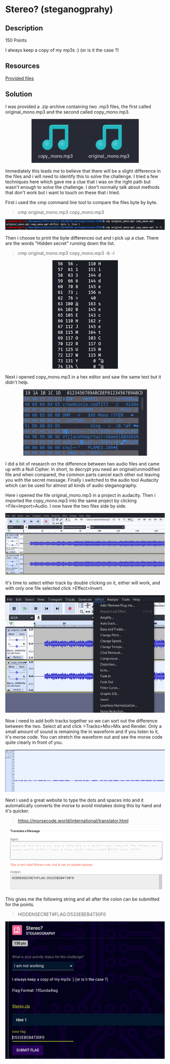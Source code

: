 # Stereo? (steganogprahy) 

## Description

150 Points

I always keep a copy of my mp3s :) (or is it the case ?)

## Resources

[Provided files](https://github.com/FidgetCube/CTF_writeups/blob/main/2021-CyberSkillsChallenge/Stereo%3F(steganography)/providedFiles)

## Solution

I was provided a .zip archive containing two .mp3 files, the first called original_mono.mp3 and the second called copy_mono.mp3. 
<p align="center"><img src="_images/1files.png"></p>

Immediately this leads me to believe that there will be a slight difference in the files and i will need to identify this to solve the challenge. I tried a few techniques here which gave me a clue that i was on the right path but wasn't enough to solve the challenge. I don't normally talk about methods that don't work but i want to touch on these that i tried.

First i used the cmp command line tool to compare the files byte by byte.
>cmp original_mono.mp3 copy_mono.mp3
<p align="center"><img src="_images/2cmpCommand.png"></p>

Then i choose to print the byte differences out and i pick up a clue. There are the words "Hidden secret" running down the list.
>cmp original_mono.mp3 copy_mono.mp3 -b -l
<p align="center"><img src="_images/3cmp.png"></p>

Next i opened copy_mono.mp3 in a hex editor and saw the same text but it didn't help.
<p align="center"><img src="_images/4hex.png"></p>

I did a bit of research on the difference between two audio files and came up with a Null Cipher. In short, to decrypt you need an original/unmodified file and when compared, the common parts cancel each other out leaving you with the secret message. Finally i switched to the audio tool Audacity which can be used for almost all kinds of audio steganography.

Here i opened the file original_mono.mp3 in a project in audacity. Then i imported the copy_mono.mp3 into the same project by clicking >File>Import>Audio. I now have the two files side by side.  
<p align="center"><img src="_images/5audacity.png"></p>

It's time to select either track by double clicking on it, either will work, and with only one file selected click >Effect>Invert.
<p align="center"><img src="_images/6invert.PNG"></p>

Now i need to add both tracks together so we can sort out the difference between the two. Select all and click >Tracks>Mix>Mix and Render. Only a small amount of sound is remaining the in waveform and if you listen to it, it's morse code. You can stretch the waveform out and see the morse code quite clearly in front of you.
<p align="center"><img src="_images/7morse.png"></p>

Next i used a great website to type the dots and spaces into and it automatically converts the morse to avoid mistakes doing this by hand and it's quicker.
>https://morsecode.world/international/translator.html
<p align="center"><img src="_images/8flagDecoded.png"></p>

This gives me the following string and all after the colon can be submitted for the points.
>HIDDENSECRET#FLAG:D532EBEB4730F0
<p align="center"><img src="_images/9profit.png"></p>
